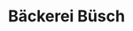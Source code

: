 ---
title: "Bäckerei Büsch"
url: /monheim-am-rhein/baeckerei-buesch-rathausplatz/
shop: Bäckerei
---